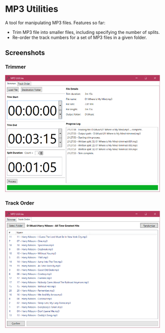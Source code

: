 # MP3 Utilities
A tool for manipulating MP3 files. Features so far:

 - Trim MP3 file into smaller files, including specifying the number of splits.
 - Re-order the track numbers for a set of MP3 files in a given folder.

## Screenshots

### Trimmer
![trimmer](https://github.com/adscott1982/Mp3Trimmer/blob/master/Screenshots/trimmer.png)
### Track Order
![enter image description here](https://github.com/adscott1982/Mp3Trimmer/blob/master/Screenshots/trackorder.png)

